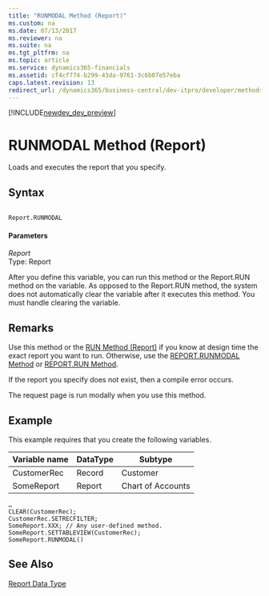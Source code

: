 ```yaml
---
title: "RUNMODAL Method (Report)"
ms.custom: na
ms.date: 07/13/2017
ms.reviewer: na
ms.suite: na
ms.tgt_pltfrm: na
ms.topic: article
ms.service: dynamics365-financials
ms.assetid: cf4cf774-b299-43da-9761-3c6b07e57eba
caps.latest.revision: 13
redirect_url: /dynamics365/business-central/dev-itpro/developer/methods/devenv-al-method-reference
---
```


[!INCLUDE[newdev_dev_preview](../includes/newdev_dev_preview.md)]

# RUNMODAL Method (Report)
Loads and executes the report that you specify.  
  
## Syntax  
  
```  
  
Report.RUNMODAL  
```  
  
#### Parameters  
 *Report*  
 Type: Report  
  
 After you define this variable, you can run this method or the Report.RUN method on the variable. As opposed to the Report.RUN method, the system does not automatically clear the variable after it executes this method. You must handle clearing the variable.  
  
## Remarks  
 Use this method or the [RUN Method \(Report\)](devenv-RUN-Method-Report.md) if you know at design time the exact report you want to run. Otherwise, use the [REPORT.RUNMODAL Method](devenv-REPORT-RUNMODAL-Method.md) or [REPORT.RUN Method](devenv-REPORT-RUN-Method.md).  
  
 If the report you specify does not exist, then a compile error occurs.  
  
 The request page is run modally when you use this method.  
  
## Example  
 This example requires that you create the following variables.  
  
|Variable name|DataType|Subtype|  
|-------------------|--------------|-------------|  
|CustomerRec|Record|Customer|  
|SomeReport|Report|Chart of Accounts|  
  
```  
…  
CLEAR(CustomerRec);  
CustomerRec.SETRECFILTER;  
SomeReport.XXX; // Any user-defined method.  
SomeReport.SETTABLEVIEW(CustomerRec);  
SomeReport.RUNMODAL()  
```  
  
## See Also  
 [Report Data Type](../datatypes/devenv-Report-Data-Type.md)